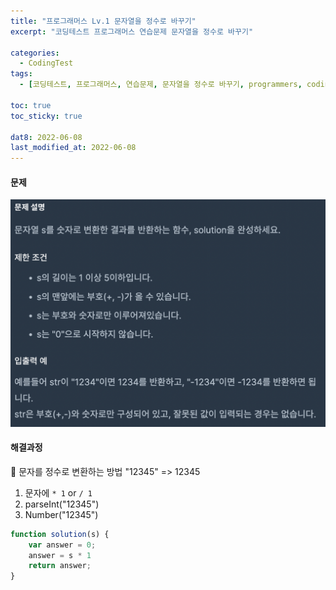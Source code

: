 ```yaml
---
title: "프로그래머스 Lv.1 문자열을 정수로 바꾸기"
excerpt: "코딩테스트 프로그래머스 연습문제 문자열을 정수로 바꾸기"

categories:
  - CodingTest
tags:
  - [코딩테스트, 프로그래머스, 연습문제, 문자열을 정수로 바꾸기, programmers, codingtest, 코딩테스트 연습]

toc: true
toc_sticky: true
 
dat8: 2022-06-08
last_modified_at: 2022-06-08
---
```


#### 문제
![18](/assets/images/18.png)

#### 해결과정
:pushpin: 문자를 정수로 변환하는 방법
"12345" => 12345
1. 문자에 `* 1` or `/ 1`
2. parseInt("12345")
3. Number("12345")

```javascript
function solution(s) {
    var answer = 0;
    answer = s * 1
    return answer;
}
```
